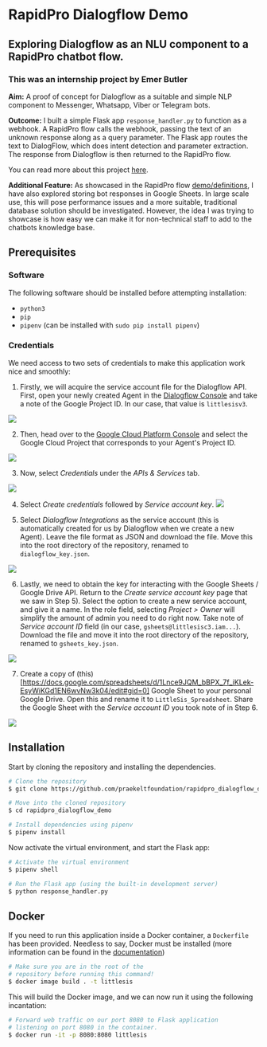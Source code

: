 # RapidPro Dialogflow Demo
## Exploring Dialogflow as an NLU component to a RapidPro chatbot flow.

### This was an internship project by Emer Butler

**Aim:** A proof of concept for Dialogflow as a suitable and simple NLP component
to Messenger, Whatsapp, Viber or Telegram bots. 

**Outcome:** I built a simple Flask app `response_handler.py` to function as a webhook. A RapidPro flow calls the webhook, passing the text of an unknown response along as a query parameter. The Flask app routes the text to DialogFlow, which does intent detection and parameter extraction. The response from Dialogflow is then returned to the RapidPro flow.

You can read more about this project [here](https://paper.dropbox.com/doc/Glue-and-how-to-use-it--AHbMrNIpIxvq7TLF01UEgE2~AQ-5dlXKLzNJEpAVZjCDi6lT).

**Additional Feature:** As showcased in the RapidPro flow [demo/definitions](url_for_definition_flow_here), I have also explored storing bot responses in Google Sheets. In large scale use, this will pose performance issues and a more suitable, traditional database solution should be investigated. However, the idea I was trying to showcase is how easy we can make it for non-technical staff to add to the chatbots knowledge base.

## Prerequisites 
### Software
The following software should be installed before attempting installation:
* `python3`
* `pip`
* `pipenv` (can be installed with `sudo pip install pipenv`)

### Credentials
We need access to two sets of credentials to make this application work nice and smoothly:

1) Firstly, we will acquire the service account file for the Dialogflow API. First, open your newly created Agent in the [Dialogflow Console](https://console.dialogflow.com) and take a note of the Google Project ID. In our case, that value is `littlesisv3`.

![](https://i.imgur.com/KGfPUQy.png)

2) Then, head over to the [Google Cloud Platform Console](https://console.cloud.google.com/) and select the Google Cloud Project that corresponds to your Agent's Project ID.

![](https://i.imgur.com/Ha1TIMh.png)

3) Now, select _Credentials_ under the _APIs & Services_ tab.

![](https://i.imgur.com/K3dRHbh.png)

4) Select _Create credentials_ followed by _Service account key_.
![](https://i.imgur.com/diEJfib.png)

5) Select _Dialogflow Integrations_ as the service account (this is automatically created for us by Dialogflow when we create a new Agent). Leave the file format as JSON and download the file. Move this into the root directory of the repository, renamed to `dialogflow_key.json`.

![](https://i.imgur.com/GYtp0YE.png)

6) Lastly, we need to obtain the key for interacting with the Google Sheets / Google Drive API. Return to the _Create service account key_ page that we saw in Step 5). Select the option to create a new service account, and give it a name. In the role field, selecting _Project > Owner_ will simplify the amount of admin you need to do right now.
Take note of _Service account ID_ field (in our case, `gsheets@littlesisc3.iam...`). Download the file and move it into the root directory of the repository, renamed to `gsheets_key.json`.

![](https://i.imgur.com/U9FfKOR.png)

7) Create a copy of (this)[https://docs.google.com/spreadsheets/d/1Lnce9JQM_bBPX_7f_iKLek-EsyWiKGd1EN6wvNw3k04/edit#gid=0] Google Sheet to your personal Google Drive. Open this and rename it to `LittleSis_Spreadsheet`. Share the Google Sheet with the _Service account ID_ you took note of in Step 6.

![](https://i.imgur.com/10mn0Am.png)

## Installation
Start by cloning the repository and installing the dependencies.

```bash
# Clone the repository
$ git clone https://github.com/praekeltfoundation/rapidpro_dialogflow_demo.git

# Move into the cloned repository
$ cd rapidpro_dialogflow_demo

# Install dependencies using pipenv
$ pipenv install
```

Now activate the virtual environment, and start the Flask app:

```bash
# Activate the virtual environment
$ pipenv shell

# Run the Flask app (using the built-in development server)
$ python response_handler.py
```

## Docker 
If you need to run this application inside a Docker container, a `Dockerfile` has been provided. Needless to say, Docker must be installed (more information can be found in the [documentation](/link_to_docker_install_docs))

```bash
# Make sure you are in the root of the 
# repository before running this command!
$ docker image build . -t littlesis
```

This will build the Docker image, and we can now run it using the following incantation:

```bash
# Forward web traffic on our port 8080 to Flask application
# listening on port 8080 in the container.
$ docker run -it -p 8080:8080 littlesis
```


